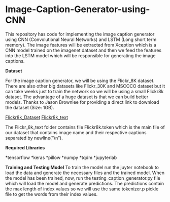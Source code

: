 # Image-Caption-Generator-using-CNN
This repository has code for implementing the image caption generator using CNN (Convolutional Neural Networks) and LSTM (Long short term memory). The image features will be extracted from Xception which is a CNN model trained on the imagenet dataset and then we feed the features into the LSTM model which will be responsible for generating the image captions.

**Dataset**

For the image caption generator, we will be using the Flickr_8K dataset. There are also other big datasets like Flickr_30K and MSCOCO dataset but it can take weeks just to train the network so we will be using a small Flickr8k dataset. The advantage of a huge dataset is that we can build better models.
Thanks to Jason Brownlee for providing a direct link to download the dataset (Size: 1GB).

[Flickr8k_Dataset](https://github.com/jbrownlee/Datasets/releases/download/Flickr8k/Flickr8k_Dataset.zip)
[Flickr8k_text](https://github.com/jbrownlee/Datasets/releases/download/Flickr8k/Flickr8k_text.zip)

The Flickr_8k_text folder contains file Flickr8k.token which is the main file of our dataset that contains image name and their respective captions separated by newline(“\n”).

**Required Libraries**

*tensorflow
*keras
*pillow
*numpy
*tqdm
*jupyterlab

**Training and Testing Model**
To train the model run the juyter notebook to load the data and generate the necessary files and the trained model. When the model has been trained, now, run the testing_caption_generator.py file which will load the model and generate predictions. The predictions contain the max length of index values so we will use the same tokenizer.p pickle file to get the words from their index values.  

